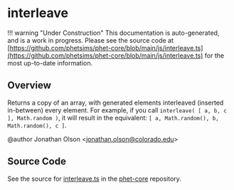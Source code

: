 # interleave

!!! warning "Under Construction"
    This documentation is auto-generated, and is a work in progress. Please see the source code at
    [https://github.com/phetsims/phet-core/blob/main/js/interleave.ts](https://github.com/phetsims/phet-core/blob/main/js/interleave.ts) for the most up-to-date information.

## Overview

Returns a copy of an array, with generated elements interleaved (inserted in-between) every element. For example, if
you call `interleave( [ a, b, c ], Math.random )`, it will result in the equivalent:
`[ a, Math.random(), b, Math.random(), c ]`.

@author Jonathan Olson &lt;jonathan.olson@colorado.edu&gt;



## Source Code

See the source for [interleave.ts](https://github.com/phetsims/phet-core/blob/main/js/interleave.ts) in the [phet-core](https://github.com/phetsims/phet-core) repository.
